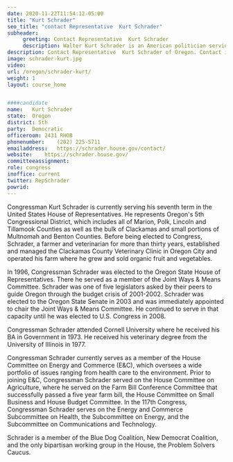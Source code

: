 ```yaml
---
date: 2020-11-22T11:54:12-05:00
title: "Kurt Schrader"
seo_title: "contact Representative  Kurt Schrader"
subheader:
     greeting: Contact Representative  Kurt Schrader 
     description: Walter Kurt Schrader is an American politician serving as the U.S. Representative for Oregon's 5th congressional district since 2009. A member of the Democratic Party, his district covers Salem and Newport. Schrader previously served in both houses of the Oregon Legislative Assembly from 1997 to 2008.
description: Contact Representative  Kurt Schrader of Oregon. Contact information for Kurt Schrader includes email address, phone number, and mailing address.
image: schrader-kurt.jpg
video: 
url: /oregon/schrader-kurt/
weight: 1
layout: course_home


####candidate
name:	Kurt Schrader
state:	Oregon
district: 5th
party:	Democratic
officeroom:	2431 RHOB
phonenumber:	(202) 225-5711
emailaddress:	https://schrader.house.gov/contact/
website:	https://schrader.house.gov/
committeeassignment: 
role: congress
inoffice: current
twitter: RepSchrader
powrid: 
---
```


Congressman Kurt Schrader is currently serving his seventh term in the United States House of Representatives. He represents Oregon's 5th Congressional District, which includes all of Marion, Polk, Lincoln and Tillamook Counties as well as the bulk of Clackamas and small portions of Multnomah and Benton Counties. Before being elected to Congress, Schrader, a farmer and veterinarian for more than thirty years, established and managed the Clackamas County Veterinary Clinic in Oregon City and operated his farm where he grew and sold organic fruit and vegetables.

In 1996, Congressman Schrader was elected to the Oregon State House of Representatives. There he served as a member of the Joint Ways & Means Committee. Schrader was one of five legislators asked by their peers to guide Oregon through the budget crisis of 2001-2002. Schrader was elected to the Oregon State Senate in 2003 and was immediately appointed to chair the Joint Ways & Means Committee. He continued to serve in that capacity until he was elected to U.S. Congress in 2008.

Congressman Schrader attended Cornell University where he received his BA in Government in 1973. He received his veterinary degree from the University of Illinois in 1977.

Congressman Schrader currently serves as a member of the House Committee on Energy and Commerce (E&C), which oversees a wide portfolio of issues ranging from health care to the environment.  Prior to joining E&C, Congressman Schrader served on the House Committee on Agriculture, where he served on the Farm Bill Conference Committee that successfully passed a five year farm bill, the House Committee on Small Business and House Budget Committee. In the 117th Congress, Congressman Schrader serves on the Energy and Commerce Subcommittee on Health, the Subcommittee on Energy, and the Subcommittee on Communications and Technology.

Schrader is a member of the Blue Dog Coalition, New Democrat Coalition, and the only bipartisan working group in the House, the Problem Solvers Caucus.

